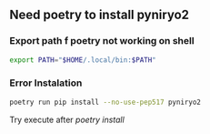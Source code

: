 ## Need poetry to install pyniryo2

### Export path f poetry not working on shell

```sh
export PATH="$HOME/.local/bin:$PATH"
```

### Error Instalation 

```sh
poetry run pip install --no-use-pep517 pyniryo2
```

Try execute after *poetry install*